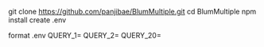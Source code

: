 git clone https://github.com/panjibae/BlumMultiple.git
cd BlumMultiple
npm install
create .env

format .env
QUERY_1=
QUERY_2=
QUERY_20=
